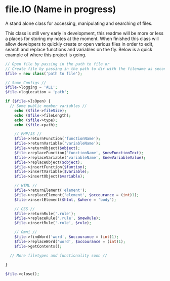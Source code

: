 # file.IO (Name in progress)
A stand alone class for accessing, manipulating and searching of files.

This class is still very early in development, this readme will be more or less a places for storing my notes at the moment. When finished this class will allow developers to quickly create or open various files in order to edit, search and replace functions and variables on the fly. Below is a quick example of where this project is going.

``` php
// Open file by passing in the path to file or 
// Create file by passing in the path to dir with the filename as second option
$file = new class('path to file');

// Some Configs //
$file->logging = 'ALL';
$file->logLocation = 'path';

if ($file->IsOpen) {
  // Some public member variables //
	echo ($file->fileSize);
	echo ($file->fileLength);
	echo ($file->type);
	echo ($file->path);

	// PHP/JS //
	$file->returnFunction('functionName');
	$file->returnVariable('variableName');
	$file->returnObject($object);
	$file->replaceFunction('functionName', $newFunctionText);
	$file->replaceVariable('variableName', $newVariableValue);
	$file->replaceObject($object);
	$file->insertFunction($funtion);
	$file->insertVariable($variable);
	$file->insertObject($variable);

	// HTML //
	$file->returnElement('element');
	$file->replaceElement('element', $occourance = (int)1);
	$file->insertElement($html, $where = 'body');

	// CSS //
	$file->returnRule('.rule');
	$file->replaceRule('.rule', $newRule);
	$file->insertRule('.rule', $rule);

	// Omni //
	$file->findWord('word', $occourance = (int)1);
	$file->replaceWord('word', $occourance = (int)1);
	$file->getContents();

  // More filetypes and functionality soon //
	
}

$file->close();
```
